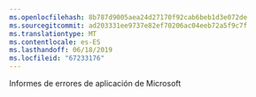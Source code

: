```yaml
---
ms.openlocfilehash: 8b787d9005aea24d27170f92cab6beb1d3e072de
ms.sourcegitcommit: ad203331ee9737e82ef70206ac04eeb72a5f9c7f
ms.translationtype: MT
ms.contentlocale: es-ES
ms.lasthandoff: 06/18/2019
ms.locfileid: "67233176"
---
```

Informes de errores de aplicación de Microsoft